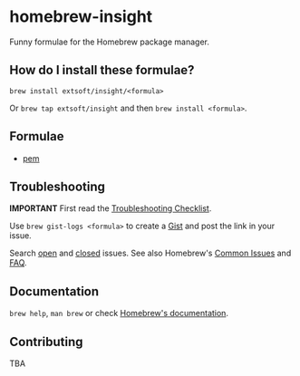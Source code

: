 # homebrew-insight
Funny formulae for the Homebrew package manager.

## How do I install these formulae?
`brew install extsoft/insight/<formula>`

Or `brew tap extsoft/insight` and then `brew install <formula>`.

## Formulae
- [pem](https://github.com/extsoft/pem) 

## Troubleshooting
**IMPORTANT** First read the [Troubleshooting Checklist](http://docs.brew.sh/Troubleshooting.html).

Use `brew gist-logs <formula>` to create a [Gist](https://gist.github.com/) and post the link in your issue.

Search [open](https://github.com/extsoft/homebrew-insight/issues?state=open) and [closed](https://github.com/extsoft/homebrew-insight/issues?state=closed) issues. See also Homebrew's  [Common Issues](http://docs.brew.sh/Common-Issues.html) and [FAQ](http://docs.brew.sh/FAQ.html).

## Documentation
`brew help`, `man brew` or check [Homebrew's documentation](https://github.com/Homebrew/brew/blob/master/docs/README.md).

## Contributing
TBA
